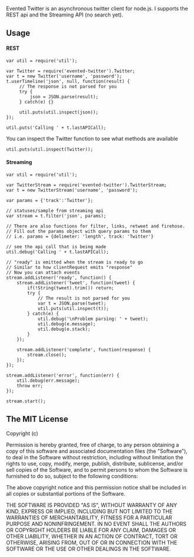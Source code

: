 Evented Twitter is an asynchronous twitter client for node.js.  I
supports the REST api and the Streaming API (no search yet).

## Usage

#### REST

    var util = require('util');

    var Twitter = require('evented-twitter').Twitter;
    var t = new Twitter('username', 'password');
    t.userTimeline('json', null, function(result) {
         // The response is not parsed for you
         try {
             json = JSON.parse(result);
         } catch(e) {}

         util.puts(util.inspect(json));
    });

    util.puts('Calling ' + t.lastAPICall);

You can inspect the Twitter function to see what methods are available

    util.puts(util.inspect(Twitter));

#### Streaming

    var util = require('util');

    var TwitterStream = require('evented-twitter').TwitterStream;
    var t = new TwitterStream('username', 'password');

    var params = {'track':'Twitter'};

    // statuses/sample from streaming api
    var stream = t.filter('json', params);

    // There are also functions for filter, links, retweet and firehose.
    // Fill out the params object with query params to them
    // i.e. params = {delimeter: 'length', track: 'Twitter'}

    // see the api call that is being made
    util.debug('Calling ' + t.lastAPICall);

    // "ready" is emitted when the stream is ready to go
    // Similar to how clientRequest emits "response"
    // Now you can attach events
    stream.addListener('ready', function() {
        stream.addListener('tweet', function(tweet) {
            if(!String(tweet).trim()) return;
            try {
                // The result is not parsed for you
                var t = JSON.parse(tweet);
                util.puts(util.inspect(t));
            } catch(e) {
                util.debug('\nProblem parsing: ' + tweet);
                util.debug(e.message);
                util.debug(e.stack);
            }
        });

        stream.addListener('complete', function(response) {
            stream.close();
        });
    });

    stream.addListener('error', function(err) {
        util.debug(err.message);
        throw err;
    });

    stream.start();

## The MIT License

Copyright (c) <year> <copyright holders>

Permission is hereby granted, free of charge, to any person obtaining a copy
of this software and associated documentation files (the "Software"), to deal
in the Software without restriction, including without limitation the rights
to use, copy, modify, merge, publish, distribute, sublicense, and/or sell
copies of the Software, and to permit persons to whom the Software is
furnished to do so, subject to the following conditions:

The above copyright notice and this permission notice shall be included in
all copies or substantial portions of the Software.

THE SOFTWARE IS PROVIDED "AS IS", WITHOUT WARRANTY OF ANY KIND, EXPRESS OR
IMPLIED, INCLUDING BUT NOT LIMITED TO THE WARRANTIES OF MERCHANTABILITY,
FITNESS FOR A PARTICULAR PURPOSE AND NONINFRINGEMENT. IN NO EVENT SHALL THE
AUTHORS OR COPYRIGHT HOLDERS BE LIABLE FOR ANY CLAIM, DAMAGES OR OTHER
LIABILITY, WHETHER IN AN ACTION OF CONTRACT, TORT OR OTHERWISE, ARISING FROM,
OUT OF OR IN CONNECTION WITH THE SOFTWARE OR THE USE OR OTHER DEALINGS IN
THE SOFTWARE.
